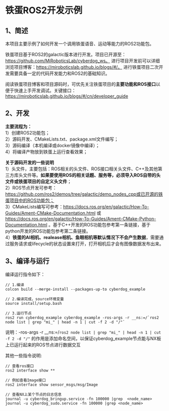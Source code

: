 # 铁蛋ROS2开发示例


## 1、简述
本项目主要示例了如何开发一个调用铁蛋语音、运动等能力的ROS2功能包。

铁蛋项目基于ROS2的galactic版本进行开发。项目已开源至：https://github.com/MiRoboticsLab/cyberdog_ws。 进行项目开发前可以详细浏览项目博客：https://miroboticslab.github.io/blogs/#/。 进行铁蛋项目二次开发需要具备一定的代码开发能力和ROS2的基础知识。

阅读铁蛋项目博客和项目源码时，可优先关注铁蛋项目的**主要功能和ROS接口**以便于快速上手开发调试。关键接口： https://miroboticslab.github.io/blogs/#/cn/developer_guide

## 2、开发
**主要流程为：**     
    1）创建ROS2功能包；     
    2）源码开发、CMakeLists.txt、package.xml文件编写；   
    3）源码编译（本机编译或docker镜像中编译）；   
    4）将编译产物放到铁蛋上运行查看效果；

**关于源码开发的一些说明**  
1）头文件，主要包括：ROS相关的头文件、ROS接口相关头文件、C++及其他第三方库头文件等。**如果要使用ROS的相关话题、服务等，必须导入ROS自带的头文件或铁蛋项目的自定义头文件**；  
2）ROS节点开发可参考：https://github.com/ros2/demos/tree/galactic/demo_nodes_cpp或已开源的铁蛋项目中的ROS功能包；  
3）CMakeLists编写可参考：https://docs.ros.org/en/galactic/How-To-Guides/Ament-CMake-Documentation.html 或 https://docs.ros.org/en/galactic/How-To-Guides/Ament-CMake-Python-Documentation.html 。基于C++开发的ROS功能包参考第一条链接，基于python开发的ROS功能包参考第二条链接。  
4）**铁蛋的AI相机、realease相机、鱼眼相机等默认情况下不会产生数据**，需要通过服务请求或lifecycle的状态设置来打开，打开相机后才会有图像数据发布出来。  

## 3、编译与运行
编译运行指令如下：

```
// 1.编译
colcon build --merge-install --packages-up-to cyberdog_example

// 2.编译完成，source环境变量
source install/setup.bash

// 3.运行节点
ros2 run cyberdog_example cyberdog_example -ros-args -r __ns:=/`ros2 node list | grep "mi_" | head -n 1 | cut -f 2 -d "/"`
```

说明：-ros-args -r __ns:=/`ros2 node list | grep "mi_" | head -n 1 | cut -f 2 -d "/"` 的作用是添加命名空间，以保证cyberdog_example节点能与NX板上已运行起来的ROS节点进行数据交互


其他一些指令说明:
```
// 查看ros接口
ros2 interface show **

// 例如查看Image接口
ros2 interface show sensor_msgs/msg/Image

// 查看NX上某个节点的日志信息
journal -u cyberdog_bringup.service -fn 100000 |grep  <node_name>
journal -u cyberdog_sudo.service -fn 100000 |grep <node_name>
```
